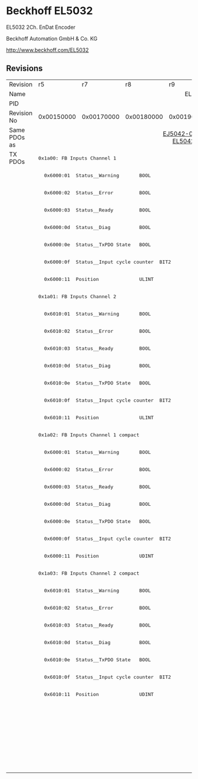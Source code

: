 # Beckhoff EL5032

EL5032 2Ch. EnDat Encoder

Beckhoff Automation GmbH & Co. KG

http://www.beckhoff.com/EL5032

## Revisions
<table>
<tr >
<td>Revision</td>
<td><div class="foo">r5</div></td>
<td><div class="foo">r7</div></td>
<td><div class="foo">r8</div></td>
<td><div class="foo">r9</div></td>
<td><div class="foo">r10</div></td>
<td><div class="foo">r11</div></td>
<td><div class="foo">r12</div></td>
</tr>
<tr >
<td>Name</td>
<td colspan=7 align="center"><div class="foo">EL5032 2Ch. EnDat Encoder</div></td>
</tr>
<tr >
<td>PID</td>
<td colspan=7 align="center"><div class="foo">0x13a83052</div></td>
</tr>
<tr >
<td>Revision No</td>
<td><div class="foo">0x00150000</div></td>
<td><div class="foo">0x00170000</div></td>
<td><div class="foo">0x00180000</div></td>
<td><div class="foo">0x00190000</div></td>
<td><div class="foo">0x001a0000</div></td>
<td><div class="foo">0x001b0000</div></td>
<td><div class="foo">0x001c0000</div></td>
</tr>
<tr >
<td>Same PDOs as</td>
<td colspan=2 align="center"><div class="foo"></div></td>
<td colspan=3 align="center"><div class="foo"><a href="EJ5042-0010">EJ5042-0010 r0</a><br/><a href="EL5042">EL5042 r0</a></div></td>
<td colspan=2 align="center"><div class="foo"></div></td>
</tr>
<tr class="txpdo pdosection">
<td rowspan=36 valign=top>TX PDOs</td>
<td colspan=7 align="left"><pre>0x1a00: FB Inputs Channel 1</pre></td>
<td></td>
</tr>
<tr class="txpdo">
<td colspan=7 align="left"><pre>  0x6000:01  Status__Warning       BOOL</pre></td>
</tr>
<tr class="txpdo">
<td colspan=7 align="left"><pre>  0x6000:02  Status__Error         BOOL</pre></td>
</tr>
<tr class="txpdo">
<td colspan=7 align="left"><pre>  0x6000:03  Status__Ready         BOOL</pre></td>
</tr>
<tr class="txpdo">
<td colspan=7 align="left"><pre>  0x6000:0d  Status__Diag          BOOL</pre></td>
</tr>
<tr class="txpdo">
<td colspan=7 align="left"><pre>  0x6000:0e  Status__TxPDO State   BOOL</pre></td>
</tr>
<tr class="txpdo">
<td colspan=7 align="left"><pre>  0x6000:0f  Status__Input cycle counter  BIT2</pre></td>
</tr>
<tr class="txpdo">
<td colspan=7 align="left"><pre>  0x6000:11  Position              ULINT</pre></td>
</tr>
<tr class="txpdo pdosection">
<td colspan=7 align="left"><pre>0x1a01: FB Inputs Channel 2</pre></td>
</tr>
<tr class="txpdo">
<td colspan=7 align="left"><pre>  0x6010:01  Status__Warning       BOOL</pre></td>
</tr>
<tr class="txpdo">
<td colspan=7 align="left"><pre>  0x6010:02  Status__Error         BOOL</pre></td>
</tr>
<tr class="txpdo">
<td colspan=7 align="left"><pre>  0x6010:03  Status__Ready         BOOL</pre></td>
</tr>
<tr class="txpdo">
<td colspan=7 align="left"><pre>  0x6010:0d  Status__Diag          BOOL</pre></td>
</tr>
<tr class="txpdo">
<td colspan=7 align="left"><pre>  0x6010:0e  Status__TxPDO State   BOOL</pre></td>
</tr>
<tr class="txpdo">
<td colspan=7 align="left"><pre>  0x6010:0f  Status__Input cycle counter  BIT2</pre></td>
</tr>
<tr class="txpdo">
<td colspan=7 align="left"><pre>  0x6010:11  Position              ULINT</pre></td>
</tr>
<tr class="txpdo pdosection">
<td colspan=7 align="left"><pre>0x1a02: FB Inputs Channel 1 compact</pre></td>
</tr>
<tr class="txpdo">
<td colspan=7 align="left"><pre>  0x6000:01  Status__Warning       BOOL</pre></td>
</tr>
<tr class="txpdo">
<td colspan=7 align="left"><pre>  0x6000:02  Status__Error         BOOL</pre></td>
</tr>
<tr class="txpdo">
<td colspan=7 align="left"><pre>  0x6000:03  Status__Ready         BOOL</pre></td>
</tr>
<tr class="txpdo">
<td colspan=7 align="left"><pre>  0x6000:0d  Status__Diag          BOOL</pre></td>
</tr>
<tr class="txpdo">
<td colspan=7 align="left"><pre>  0x6000:0e  Status__TxPDO State   BOOL</pre></td>
</tr>
<tr class="txpdo">
<td colspan=7 align="left"><pre>  0x6000:0f  Status__Input cycle counter  BIT2</pre></td>
</tr>
<tr class="txpdo">
<td colspan=7 align="left"><pre>  0x6000:11  Position              UDINT</pre></td>
</tr>
<tr class="txpdo pdosection">
<td colspan=7 align="left"><pre>0x1a03: FB Inputs Channel 2 compact</pre></td>
</tr>
<tr class="txpdo">
<td colspan=7 align="left"><pre>  0x6010:01  Status__Warning       BOOL</pre></td>
</tr>
<tr class="txpdo">
<td colspan=7 align="left"><pre>  0x6010:02  Status__Error         BOOL</pre></td>
</tr>
<tr class="txpdo">
<td colspan=7 align="left"><pre>  0x6010:03  Status__Ready         BOOL</pre></td>
</tr>
<tr class="txpdo">
<td colspan=7 align="left"><pre>  0x6010:0d  Status__Diag          BOOL</pre></td>
</tr>
<tr class="txpdo">
<td colspan=7 align="left"><pre>  0x6010:0e  Status__TxPDO State   BOOL</pre></td>
</tr>
<tr class="txpdo">
<td colspan=7 align="left"><pre>  0x6010:0f  Status__Input cycle counter  BIT2</pre></td>
</tr>
<tr class="txpdo">
<td colspan=7 align="left"><pre>  0x6010:11  Position              UDINT</pre></td>
</tr>
<tr class="txpdo pdosection">
<td colspan=6 align="left"></td>
<td><pre>0x1a04: FB Inputs Velocity Channel 1</pre></td>
</tr>
<tr class="txpdo">
<td colspan=6 align="left"></td>
<td><pre>  0x6008:12  Velocity              DINT</pre></td>
</tr>
<tr class="txpdo pdosection">
<td colspan=6 align="left"></td>
<td><pre>0x1a05: FB Inputs Velocity Channel 2</pre></td>
</tr>
<tr class="txpdo">
<td colspan=6 align="left"></td>
<td><pre>  0x6018:12  Velocity              DINT</pre></td>
</tr>
</table>
